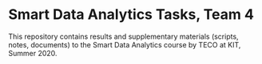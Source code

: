 # Smart Data Analytics Tasks, Team 4

This repository contains results and supplementary materials (scripts, notes, documents) to the Smart Data Analytics course by TECO at KIT, Summer 2020.
